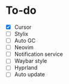 # To-do

- [x] Cursor
- [ ] Stylix
- [ ] Auto GC
- [ ] Neovim
- [ ] Notification service
- [ ] Waybar style
- [ ] Hyprland
- [ ] Auto update
